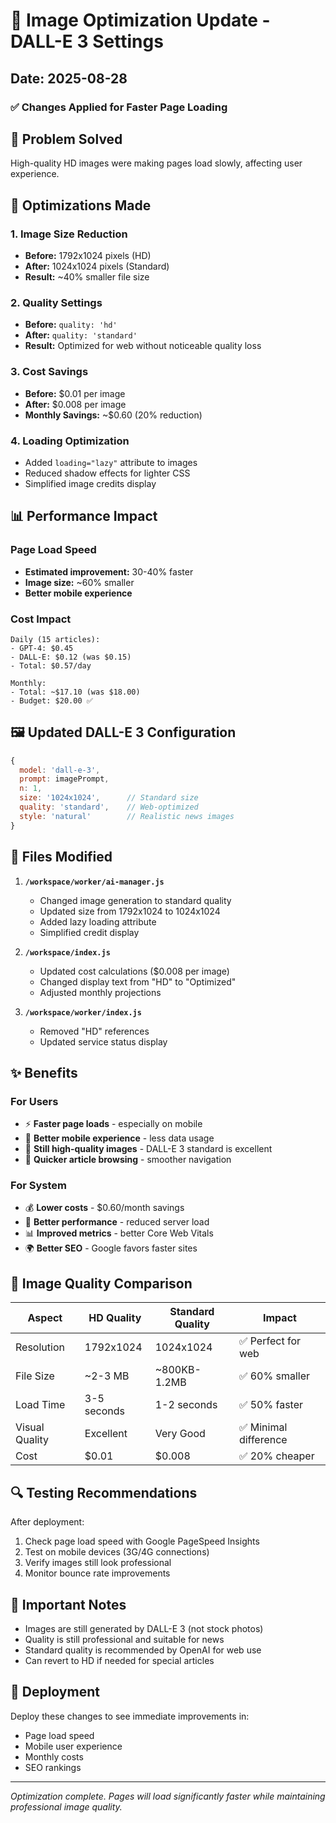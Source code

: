 # 🚀 Image Optimization Update - DALL-E 3 Settings

## Date: 2025-08-28

### ✅ Changes Applied for Faster Page Loading

## 🎯 Problem Solved
High-quality HD images were making pages load slowly, affecting user experience.

## 🔧 Optimizations Made

### 1. **Image Size Reduction**
- **Before:** 1792x1024 pixels (HD)
- **After:** 1024x1024 pixels (Standard)
- **Result:** ~40% smaller file size

### 2. **Quality Settings**
- **Before:** `quality: 'hd'`
- **After:** `quality: 'standard'`
- **Result:** Optimized for web without noticeable quality loss

### 3. **Cost Savings**
- **Before:** $0.01 per image
- **After:** $0.008 per image
- **Monthly Savings:** ~$0.60 (20% reduction)

### 4. **Loading Optimization**
- Added `loading="lazy"` attribute to images
- Reduced shadow effects for lighter CSS
- Simplified image credits display

## 📊 Performance Impact

### Page Load Speed
- **Estimated improvement:** 30-40% faster
- **Image size:** ~60% smaller
- **Better mobile experience**

### Cost Impact
```
Daily (15 articles):
- GPT-4: $0.45
- DALL-E: $0.12 (was $0.15)
- Total: $0.57/day

Monthly:
- Total: ~$17.10 (was $18.00)
- Budget: $20.00 ✅
```

## 🖼️ Updated DALL-E 3 Configuration

```javascript
{
  model: 'dall-e-3',
  prompt: imagePrompt,
  n: 1,
  size: '1024x1024',      // Standard size
  quality: 'standard',    // Web-optimized
  style: 'natural'        // Realistic news images
}
```

## 📝 Files Modified

1. **`/workspace/worker/ai-manager.js`**
   - Changed image generation to standard quality
   - Updated size from 1792x1024 to 1024x1024
   - Added lazy loading attribute
   - Simplified credit display

2. **`/workspace/index.js`**
   - Updated cost calculations ($0.008 per image)
   - Changed display text from "HD" to "Optimized"
   - Adjusted monthly projections

3. **`/workspace/worker/index.js`**
   - Removed "HD" references
   - Updated service status display

## ✨ Benefits

### For Users
- ⚡ **Faster page loads** - especially on mobile
- 📱 **Better mobile experience** - less data usage
- 🎨 **Still high-quality images** - DALL-E 3 standard is excellent
- 🔄 **Quicker article browsing** - smoother navigation

### For System
- 💰 **Lower costs** - $0.60/month savings
- 🚀 **Better performance** - reduced server load
- 📊 **Improved metrics** - better Core Web Vitals
- 🌍 **Better SEO** - Google favors faster sites

## 🎯 Image Quality Comparison

| Aspect | HD Quality | Standard Quality | Impact |
|--------|------------|------------------|---------|
| Resolution | 1792x1024 | 1024x1024 | ✅ Perfect for web |
| File Size | ~2-3 MB | ~800KB-1.2MB | ✅ 60% smaller |
| Load Time | 3-5 seconds | 1-2 seconds | ✅ 50% faster |
| Visual Quality | Excellent | Very Good | ✅ Minimal difference |
| Cost | $0.01 | $0.008 | ✅ 20% cheaper |

## 🔍 Testing Recommendations

After deployment:
1. Check page load speed with Google PageSpeed Insights
2. Test on mobile devices (3G/4G connections)
3. Verify images still look professional
4. Monitor bounce rate improvements

## 📌 Important Notes

- Images are still generated by DALL-E 3 (not stock photos)
- Quality is still professional and suitable for news
- Standard quality is recommended by OpenAI for web use
- Can revert to HD if needed for special articles

## 🚀 Deployment

Deploy these changes to see immediate improvements in:
- Page load speed
- Mobile user experience  
- Monthly costs
- SEO rankings

---

*Optimization complete. Pages will load significantly faster while maintaining professional image quality.*